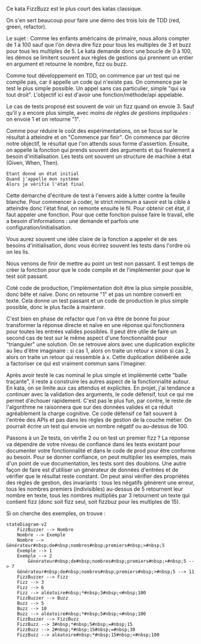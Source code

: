 Ce kata FizzBuzz est le plus court des katas classique.

On s'en sert beaucoup pour faire une démo des trois lois de TDD (red, green, refactor).

Le sujet : Comme les enfants américains de primaire, nous allons compter de 1 à 100 sauf que l'on devra dire fizz pour tous les multiples de 3 et buzz pour tous les multiples de 5.
Le kata demande donc une boucle de 0 à 100, les démos se limitent souvent aux règles de gestions qui prennent un entier en argument et retourne le nombre, fizz ou buzz.

Comme tout développement en TDD, on commence par un test qui ne compile pas, car il appelle un code qui n'existe pas.
On commence par le test le plus simple possible.
Un appel sans cas particulier, simple "qui va tout droit".
L'objectif ici est d'avoir une fonction/méthode/api appelable.

Le cas de tests proposé est souvent de voir un fizz quand on envoie 3.
Sauf qu'il y a encore plus simple, avec *moins de règles de gestions impliquées* : on envoie 1 et on retourne "1".

Comme pour réduire le coût des expérimentations, on se focus sur le résultat à atteindre et on "Commence par finir".
On commence par décrire notre objectif, le résultat que l'on attends sous forme d'assertion.
Ensuite, on appelle la fonction qui prends souvent des arguments et qui finalement a besoin d'initialisation.
Les tests ont souvent un structure de machine à état (Given, When, Then).
```
Etant donné un état initial
Quand j'appelle mon système
Alors je vérifie l'état final
```
Cette démarche d'écriture de test à l'envers aide à lutter contre la feuille blanche. 
Pour commencer à coder, le strict minimum a savoir est la cible à atteindre donc l'état final, on remonte ensuite le fil.
Pour obtenir cet état, il faut appeler une fonction.
Pour que cette fonction puisse faire le travail, elle a besoin d'informations : une demande et parfois une configuration/initialisation.

Vous aurez souvent une idée claire de la fonction a appeler et de ses besoins d'initialisation, donc vous écrirez souvent les tests dans l'ordre où on les lis.

Nous venons de finir de mettre au point un test non passant.
Il est temps de créer la fonction pour que le code compile et de l'implémenter pour que le test soit passant.

Coté code de production, l'implémentation doit être la plus simple possible, donc bête et naïve.
Donc on retourne "1" et pas un nombre converti en texte.
Cela donne un test passant et un code de production le plus simple possible, donc le plus facile à maintenir.

C'est bien en phase de refactor que l'on va être de bonne foi pour transformer la réponse directe et naïve en une réponse qui fonctionnera pour toutes les entrées valides possibles.
Il peut être utile de faire un second cas de test sur le même aspect d'une fonctionnalité pour "trianguler" une solution.
On se retrouve alors avec une duplication explicite au lieu d'être imaginaire : si cas 1, alors on traite un retour x sinon si cas 2, alors on traite un retour qui ressemble à x.
Cette duplication délibérée aide a factoriser ce qui est vraiment commun sans l'imaginer.

Après avoir testé le cas nominal le plus simple et implémenté cette "balle traçante", il reste a construire les autres aspect de la fonctionnalité autour.
En kata, on se limite aux cas attendus et explicites.
En projet, j'ai tendance a continuer avec la validation des arguments, le code défensif, tout ce qui me permet d'échouer rapidement.
C'est pas le plus fun, par contre, le reste de l'algorithme ne raisonnera que sur des données valides et ça réduit agréablement la charge cognitive.
Ce code défensif ce fait souvent à l'entrée des APIs et pas dans les règles de gestion de la couche métier.
On pourrait écrire un test qui envoie un nombre négatif ou au-dessus de 100.

Passons à un 2e tests, on vérifie 2 ou on test un premier fizz ?
La réponse va dépendre de votre niveau de confiance dans les tests existant pour documenter votre fonctionnalité et dans le code de prod pour être conforme au besoin.
Pour se donner confiance, on peut multiplier les exemples, mais d'un point de vue documentation, les tests sont des doublons. Une autre façon de faire est d'utiliser un générateur de données d'entrées et de vérifier que le résultat reste constant. On peut ainsi vérifier des propriétés des règles de gestion, des invariants : tous les négatifs génèrent une erreur, tous les nombres premiers (indivisibles) au-dessus de 5 retournent leur nombre en texte, tous les nombres multipliés par 3 retournent un texte qui contient fizz (donc soit fizz seul, soit fizzbuz pour les multiples de 15).


Si on cherche des exemples, on trouve :
```mermaid
stateDiagram-v2
	FizzBuzzer --> Nombre
	Nombre --> Exemple
	Nombre --> Générateur#nbsp;de#nbsp;nombres#nbsp;premiers#nbsp;>#nbsp;5
	Exemple --> 1
	Exemple --> 2
		Générateur#nbsp;de#nbsp;nombres#nbsp;premiers#nbsp;>#nbsp;5 --> 7
	Générateur#nbsp;de#nbsp;nombres#nbsp;premiers#nbsp;>#nbsp;5 --> 11
	FizzBuzzer --> Fizz
	Fizz --> 3
	Fizz --> 6
	Fizz --> aléatoire#nbsp;*#nbsp;3#nbsp;<#nbsp;100
	FizzBuzzer --> Buzz
	Buzz --> 5
	Buzz --> 10
	Buzz --> aléatoire#nbsp;*#nbsp;5#nbsp;<#nbsp;100
	FizzBuzzer --> FizzBuzz
	FizzBuzz --> 3#nbsp;*#nbsp;5#nbsp;=#nbsp;15
	FizzBuzz --> 2#nbsp;*#nbsp;15#nbsp;=#nbsp;30
	FizzBuzz --> aléatoire#nbsp;*#nbsp;15#nbsp;<#nbsp;100
```

